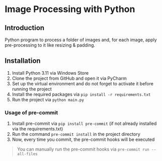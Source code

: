 ﻿# Image Processing with Python

## Introduction

Python program to process a folder of images and, for each image, apply pre-processing to it like resizing & padding.

## Installation

1. Install Python 3.11 via Windows Store
2. Clone the project from GitHub and open it via PyCharm
3. Set up the virtual environment and do not forget to activate it before running the project
4. Install the required packages via `pip install -r requirements.txt`
5. Run the project via `python main.py`

### Usage of pre-commit

1. Install pre-commit via `pip install pre-commit` (if not already installed via the requirements.txt)
2. Run the command `pre-commit install` in the project directory
3. Now, every time you commit, the pre-commit hooks will be executed

> You can manually run the pre-commit hooks via `pre-commit run --all-files`
